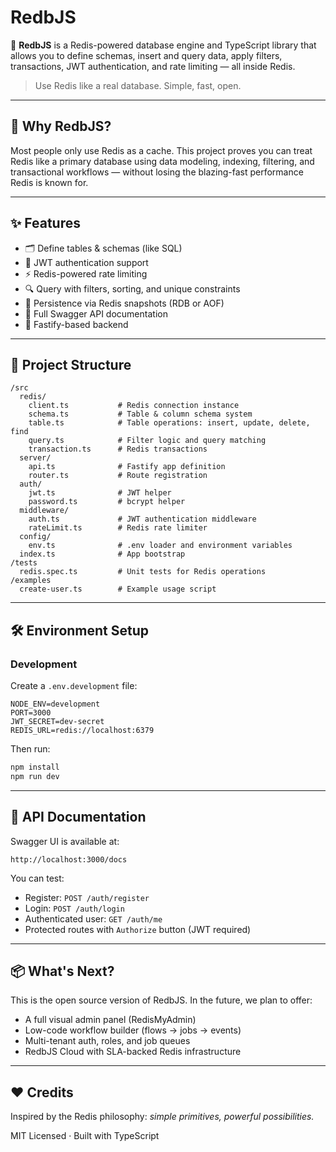 # RedbJS

🚀 **RedbJS** is a Redis-powered database engine and TypeScript library that allows you to define schemas, insert and query data, apply filters, transactions, JWT authentication, and rate limiting — all inside Redis.

> Use Redis like a real database. Simple, fast, open.

---

## 🧠 Why RedbJS?

Most people only use Redis as a cache. This project proves you can treat Redis like a primary database using data modeling, indexing, filtering, and transactional workflows — without losing the blazing-fast performance Redis is known for.

---

## ✨ Features

- 🗂 Define tables & schemas (like SQL)
- 🔐 JWT authentication support
- ⚡ Redis-powered rate limiting
- 🔍 Query with filters, sorting, and unique constraints
- 💾 Persistence via Redis snapshots (RDB or AOF)
- 🧪 Full Swagger API documentation
- 🚀 Fastify-based backend

---

## 📁 Project Structure

```
/src
  redis/
    client.ts           # Redis connection instance
    schema.ts           # Table & column schema system
    table.ts            # Table operations: insert, update, delete, find
    query.ts            # Filter logic and query matching
    transaction.ts      # Redis transactions
  server/
    api.ts              # Fastify app definition
    router.ts           # Route registration
  auth/
    jwt.ts              # JWT helper
    password.ts         # bcrypt helper
  middleware/
    auth.ts             # JWT authentication middleware
    rateLimit.ts        # Redis rate limiter
  config/
    env.ts              # .env loader and environment variables
  index.ts              # App bootstrap
/tests
  redis.spec.ts         # Unit tests for Redis operations
/examples
  create-user.ts        # Example usage script
```

---

## 🛠 Environment Setup

### Development

Create a `.env.development` file:

```env
NODE_ENV=development
PORT=3000
JWT_SECRET=dev-secret
REDIS_URL=redis://localhost:6379
```

Then run:

```bash
npm install
npm run dev
```

---

## 📖 API Documentation

Swagger UI is available at:

```
http://localhost:3000/docs
```

You can test:

- Register: `POST /auth/register`
- Login: `POST /auth/login`
- Authenticated user: `GET /auth/me`
- Protected routes with `Authorize` button (JWT required)

---

## 📦 What's Next?

This is the open source version of RedbJS. In the future, we plan to offer:

- A full visual admin panel (RedisMyAdmin)
- Low-code workflow builder (flows → jobs → events)
- Multi-tenant auth, roles, and job queues
- RedbJS Cloud with SLA-backed Redis infrastructure

---

## ❤️ Credits

Inspired by the Redis philosophy: _simple primitives, powerful possibilities._

MIT Licensed · Built with TypeScript
